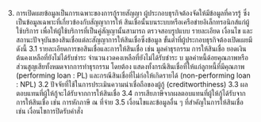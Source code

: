 3. การเปิดเผยข้อมูลเป็นการเฉพาะของการกู้รายสัญญา
ผู้ประกอบธุรกิจต้องจัดให้มีข้อมูลที่ควรรู้ ซึ่งเป็นข้อมูลเฉพาะที่เกี่ยวข้องกับสัญญาการให้
สินเชื่อนั้นบนระบบหรือเครือข่ายอิเล็กทรอนิกส์แก่ผู้ใช้บริการ เพื่อให้ผู้ใช้บริการที่เป็นคู่สัญญานั้นสามารถ
ตรวจสอบรูปแบบ รายละเอียด เงื่อนไข และสถานะปัจจุบันของสินเชื่อแต่ละสัญญาการให้สินเชื่อซึ่งข้อมูล
ขั้นต่ำที่ผู้ประกอบธุรกิจต้องเปิดเผยมีดังนี้
3.1 รายละเอียดการขอสินเชื่อและการให้สินเชื่อ เช่น
มูลค่าธุรกรรม
การให้สินเชื่อ
ยอดเงินต้นคงเหลือที่ยังไม่ได้รับช่าระ
จำนวนงวดคงเหลือที่ยังไม่ได้รับชำระ
บ
มูลค่าหนี้ด้อยคุณภาพหรือส่วนสูญเสียทั้งหมดจากการทำธุรกรรม โดยต้อง
แสดงทั้งกรณีสินเชื่อที่ให้แก่ลูกหนี้ที่มีคุณภาพ (performing loan : PL) และกรณีสินเชื่อที่ไม่ก่อให้เกิดรายได้
(non-performing loan : NPL)
3.2 ปัจจัยที่ใช้ในการประเมินความน่าเชื่อถือของผู้กู้ (creditworthiness)
3.3 ผลตอบแทนที่ผู้ให้กู้จะได้รับจากการให้สินเชื่อ
3.4 การเสียภาษีจากผลตอบแทนที่ผู้ให้กู้ได้รับจากการให้สินเชื่อ เช่น การหักภาษี ณ ที่จ่าย
3.5 เงื่อนไขและข้อมูลอื่น ๆ ที่สำคัญในการให้สินเชื่อ เช่น เงื่อนไขการปิดรับคำสั่ง
